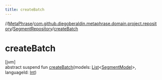 ```yaml
---
title: createBatch
---
```

//[MetaPhrase](../../../index.html)/[com.github.diegoberaldin.metaphrase.domain.project.repository](../index.html)/[SegmentRepository](index.html)/[createBatch](create-batch.html)



# createBatch



[jvm]\
abstract suspend fun [createBatch](create-batch.html)(models: [List](https://kotlinlang.org/api/latest/jvm/stdlib/kotlin.collections/-list/index.html)&lt;[SegmentModel](../../com.github.diegoberaldin.metaphrase.domain.project.data/-segment-model/index.html)&gt;, languageId: [Int](https://kotlinlang.org/api/latest/jvm/stdlib/kotlin/-int/index.html))




